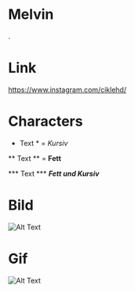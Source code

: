 # Melvin
.
# Link

https://www.instagram.com/ciklehd/


# Characters

* Text * =
*Kursiv*

** Text ** =
**Fett**

*** Text ***
***Fett und Kursiv***


# Bild
![Alt Text](https://user-images.githubusercontent.com/110893288/183603239-1c063f90-0301-4d8b-9ee7-d09e4c973c22.png)

# Gif
![Alt Text](https://c.tenor.com/8DgS448_gykAAAAM/glizzy.gif)
